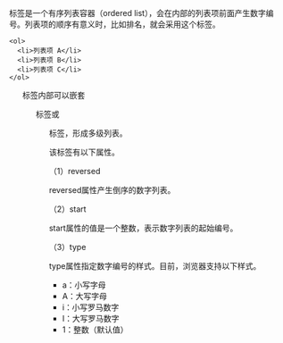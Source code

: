 <ol>标签是一个有序列表容器（ordered list），会在内部的列表项前面产生数字编号。列表项的顺序有意义时，比如排名，就会采用这个标签。

```
<ol>
  <li>列表项 A</li>
  <li>列表项 B</li>
  <li>列表项 C</li>
</ol>
```

<ol>标签内部可以嵌套<ol>标签或<ul>标签，形成多级列表。

该标签有以下属性。

（1）reversed

reversed属性产生倒序的数字列表。

（2）start

start属性的值是一个整数，表示数字列表的起始编号。

（3）type

type属性指定数字编号的样式。目前，浏览器支持以下样式。

* a：小写字母
* A：大写字母
* i：小写罗马数字
* I：大写罗马数字
* 1：整数（默认值）
